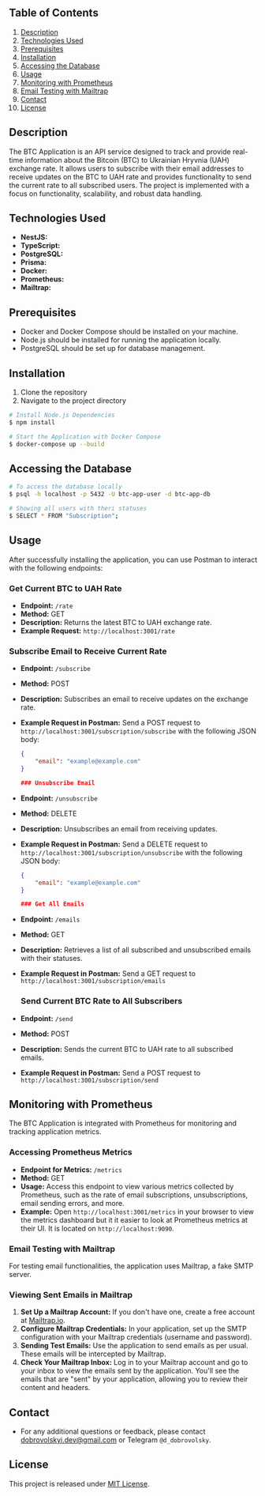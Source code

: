 ## Table of Contents
1. [Description](#description)
2. [Technologies Used](#technologies-used)
3. [Prerequisites](#prerequisites)
4. [Installation](#installation)
5. [Accessing the Database](#accessing-the-database)
6. [Usage](#usage)
7. [Monitoring with Prometheus](#monitoring-with-prometheus)
8. [Email Testing with Mailtrap](#email-testing-with-mailtrap)
9. [Contact](#contact)
10. [License](#license)

## Description

The BTC Application is an API service designed to track and provide real-time information about the Bitcoin (BTC) to Ukrainian Hryvnia (UAH) exchange rate. It allows users to subscribe with their email addresses to receive updates on the BTC to UAH rate and provides functionality to send the current rate to all subscribed users. The project is implemented with a focus on functionality, scalability, and robust data handling.

## Technologies Used
- **NestJS:**
- **TypeScript:**
- **PostgreSQL:**
- **Prisma:**
- **Docker:**
- **Prometheus:**
- **Mailtrap:**

## Prerequisites
- Docker and Docker Compose should be installed on your machine.
- Node.js should be installed for running the application locally.
- PostgreSQL should be set up for database management.

## Installation

1. Clone the repository
2. Navigate to the project directory

```bash
# Install Node.js Dependencies
$ npm install

# Start the Application with Docker Compose
$ docker-compose up --build
```

## Accessing the Database

```bash
# To access the database locally
$ psql -h localhost -p 5432 -U btc-app-user -d btc-app-db

# Showing all users with theri statuses
$ SELECT * FROM "Subscription";
```

## Usage

After successfully installing the application, you can use Postman to interact with the following endpoints:

### Get Current BTC to UAH Rate
- **Endpoint:** `/rate`
- **Method:** GET
- **Description:** Returns the latest BTC to UAH exchange rate.
- **Example Request:** `http://localhost:3001/rate`

### Subscribe Email to Receive Current Rate
- **Endpoint:** `/subscribe`
- **Method:** POST
- **Description:** Subscribes an email to receive updates on the exchange rate.
- **Example Request in Postman:**
  Send a POST request to `http://localhost:3001/subscription/subscribe` with the following JSON body:
  ```json
  {
      "email": "example@example.com"
  }

  ### Unsubscribe Email
- **Endpoint:** `/unsubscribe`
- **Method:** DELETE
- **Description:** Unsubscribes an email from receiving updates.
- **Example Request in Postman:**
  Send a DELETE request to `http://localhost:3001/subscription/unsubscribe` with the following JSON body:
  ```json
  {
      "email": "example@example.com"
  }

  ### Get All Emails
- **Endpoint:** `/emails`
- **Method:** GET
- **Description:** Retrieves a list of all subscribed and unsubscribed emails with their statuses.
- **Example Request in Postman:**
  Send a GET request to `http://localhost:3001/subscription/emails`

  ### Send Current BTC Rate to All Subscribers
- **Endpoint:** `/send`
- **Method:** POST
- **Description:** Sends the current BTC to UAH rate to all subscribed emails.
- **Example Request in Postman:**
  Send a POST request to `http://localhost:3001/subscription/send`

## Monitoring with Prometheus
The BTC Application is integrated with Prometheus for monitoring and tracking application metrics.

### Accessing Prometheus Metrics
- **Endpoint for Metrics:** `/metrics`
- **Method:** GET
- **Usage:** Access this endpoint to view various metrics collected by Prometheus, such as the rate of email subscriptions, unsubscriptions, email sending errors, and more.
- **Example:** Open `http://localhost:3001/metrics` in your browser to view the metrics dashboard but it it easier to look at Prometheus metrics at their UI. It is located on `http://localhost:9090`.

### Email Testing with Mailtrap
For testing email functionalities, the application uses Mailtrap, a fake SMTP server.

### Viewing Sent Emails in Mailtrap
1. **Set Up a Mailtrap Account:** If you don't have one, create a free account at [Mailtrap.io](https://mailtrap.io).
2. **Configure Mailtrap Credentials:** In your application, set up the SMTP configuration with your Mailtrap credentials (username and password).
3. **Sending Test Emails:** Use the application to send emails as per usual. These emails will be intercepted by Mailtrap.
4. **Check Your Mailtrap Inbox:** Log in to your Mailtrap account and go to your inbox to view the emails sent by the application. You'll see the emails that are "sent" by your application, allowing you to review their content and headers.

## Contact

- For any additional questions or feedback, please contact dobrovolskyi.dev@gmail.com or Telegram `@d_dobrovolsky`.


## License

This project is released under [MIT License](LICENSE).
